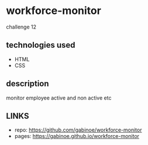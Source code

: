 # workforce-monitor
challenge 12
## technologies used
- HTML
- CSS
## description
monitor employee active and non active etc

## LINKS

- repo: https://github.com/gabinoe/workforce-monitor
- pages: https://gabinoe.github.io/workforce-monitor
